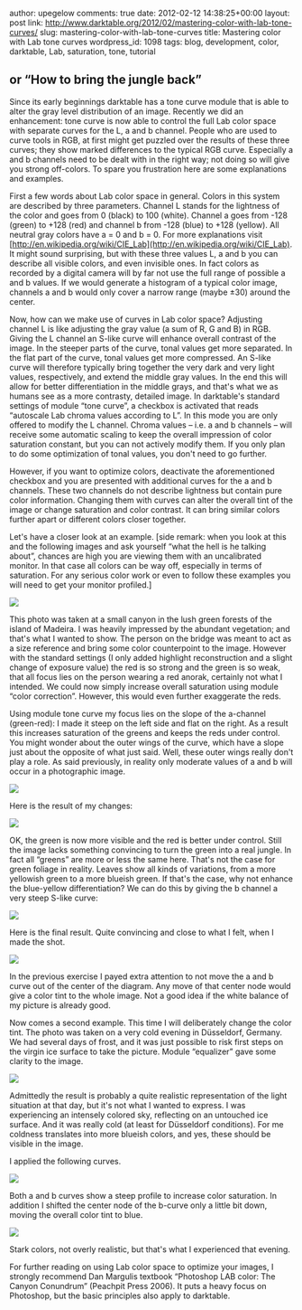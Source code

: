 author: upegelow
comments: true
date: 2012-02-12 14:38:25+00:00
layout: post
link: http://www.darktable.org/2012/02/mastering-color-with-lab-tone-curves/
slug: mastering-color-with-lab-tone-curves
title: Mastering color with Lab tone curves
wordpress_id: 1098
tags: blog, development, color, darktable, Lab, saturation, tone, tutorial

## or “How to bring the jungle back”




Since its early beginnings darktable has a tone curve module that is able to alter the gray level distribution of an image. Recently we did an enhancement: tone curve is now able to control the full Lab color space with separate curves for the L, a and b channel. People who are used to curve tools in RGB, at first might get puzzled over the results of these three curves; they show marked differences to the typical RGB curve. Especially a and b channels need to be dealt with in the right way; not doing so will give you strong off-colors. To spare you frustration here are some explanations and examples.




First a few words about Lab color space in general. Colors in this system are described by three parameters. Channel L stands for the lightness of the color and goes from 0 (black) to 100 (white). Channel a goes from -128 (green) to +128 (red) and channel b from -128 (blue) to +128 (yellow). All neutral gray colors have a = 0 and b = 0. For more explanations visit [http://en.wikipedia.org/wiki/CIE_Lab](http://en.wikipedia.org/wiki/CIE_Lab). It might sound surprising, but with these three values L, a and b you can describe all visible colors, and even invisible ones. In fact colors as recorded by a digital camera will by far not use the full range of possible a and b values. If we would generate a histogram of a typical color image, channels a and b would only cover a narrow range (maybe ±30) around the center.




Now, how can we make use of curves in Lab color space? Adjusting channel L is like adjusting the gray value (a sum of R, G and B) in RGB. Giving the L channel an S-like curve will enhance overall contrast of the image. In the steeper parts of the curve, tonal values get more separated. In the flat part of the curve, tonal values get more compressed. An S-like curve will therefore typically bring together the very dark and very light values, respectively, and extend the middle gray values. In the end this will allow for better differentiation in the middle grays, and that's what we as humans see as a more contrasty, detailed image. In darktable's standard settings of module “tone curve”, a checkbox is activated that reads “autoscale Lab chroma values according to L”. In this mode you are only offered to modify the L channel. Chroma values – i.e. a and b channels – will receive some automatic scaling to keep the overall impression of color saturation constant, but you can not actively modify them. If you only plan to do some optimization of tonal values, you don't need to go further.




However, if you want to optimize colors, deactivate the aforementioned checkbox and you are presented with additional curves for the a and b channels. These two channels do not describe lightness but contain pure color information. Changing them with curves can alter the overall tint of the image or change saturation and color contrast. It can bring similar colors further apart or different colors closer together.




Let's have a closer look at an example. [side remark: when you look at this and the following images and ask yourself “what the hell is he talking about”, chances are high you are viewing them with an uncalibrated monitor. In that case all colors can be way off, especially in terms of saturation. For any serious color work or even to follow these examples you will need to get your monitor profiled.]




[![](http://www.darktable.org/wp-content/uploads/2012/02/tc2-bild0.sm_.jpg)](http://www.darktable.org/2012/02/mastering-color-with-lab-tone-curves/tc2-bild0-sm/)




This photo was taken at a small canyon in the lush green forests of the island of Madeira. I was heavily impressed by the abundant vegetation; and that's what I wanted to show. The person on the bridge was meant to act as a size reference and bring some color counterpoint to the image. However with the standard settings (I only added highlight reconstruction and a slight change of exposure value) the red is so strong and the green is so weak, that all focus lies on the person wearing a red anorak, certainly not what I intended. We could now simply increase overall saturation using module “color correction”. However, this would even further exaggerate the reds.




Using module tone curve my focus lies on the slope of the a-channel (green-red): I made it steep on the left side and flat on the right. As a result this increases saturation of the greens and keeps the reds under control. You might wonder about the outer wings of the curve, which have a slope just about the opposite of what just said. Well, these outer wings really don't play a role. As said previously, in reality only moderate values of a and b will occur in a photographic image.




[![](http://www.darktable.org/wp-content/uploads/2012/02/tc2-bild1-Lab.jpg)](http://www.darktable.org/2012/02/mastering-color-with-lab-tone-curves/tc2-bild1-lab/)




Here is the result of my changes:




[![](http://www.darktable.org/wp-content/uploads/2012/02/tc2-bild1.sm_.jpg)](http://www.darktable.org/2012/02/mastering-color-with-lab-tone-curves/tc2-bild1-sm/)




OK, the green is now more visible and the red is better under control. Still the image lacks something convincing to turn the green into a real jungle. In fact all “greens” are more or less the same here. That's not the case for green foliage in reality. Leaves show all kinds of variations, from a more yellowish green to a more blueish green. If that's the case, why not enhance the blue-yellow differentiation? We can do this by giving the b channel a very steep S-like curve:




[![](http://www.darktable.org/wp-content/uploads/2012/02/tc2-bild2-b.jpg)](http://www.darktable.org/2012/02/mastering-color-with-lab-tone-curves/tc2-bild2-b/)




Here is the final result. Quite convincing and close to what I felt, when I made the shot.




[![](http://www.darktable.org/wp-content/uploads/2012/02/tc2-bild2.sm_.jpg)](http://www.darktable.org/2012/02/mastering-color-with-lab-tone-curves/tc2-bild2-sm/)




In the previous exercise I payed extra attention to not move the a and b curve out of the center of the diagram. Any move of that center node would give a color tint to the whole image. Not a good idea if the white balance of my picture is already good.




Now comes a second example. This time I will deliberately change the color tint. The photo was taken on a very cold evening in Düsseldorf, Germany. We had several days of frost, and it was just possible to risk first steps on the virgin ice surface to take the picture. Module “equalizer” gave some clarity to the image.




[![](http://www.darktable.org/wp-content/uploads/2012/02/tc2-bild3.sm_.jpg)](http://www.darktable.org/2012/02/mastering-color-with-lab-tone-curves/tc2-bild3-sm/)




Admittedly the result is probably a quite realistic representation of the light situation at that day, but it's not what I wanted to express. I was experiencing an intensely colored sky, reflecting on an untouched ice surface. And it was really cold (at least for Düsseldorf conditions). For me coldness translates into more blueish colors, and yes, these should be visible in the image.




I applied the following curves.




[![](http://www.darktable.org/wp-content/uploads/2012/02/tc2-bild4-Lab.jpg)](http://www.darktable.org/2012/02/mastering-color-with-lab-tone-curves/tc2-bild4-lab/)




Both a and b curves show a steep profile to increase color saturation. In addition I shifted the center node of the b-curve only a little bit down, moving the overall color tint to blue.




[![](http://www.darktable.org/wp-content/uploads/2012/02/tc2-bild4.sm_.jpg)](http://www.darktable.org/2012/02/mastering-color-with-lab-tone-curves/tc2-bild4-sm/)




Stark colors, not overly realistic, but that's what I experienced that evening.




For further reading on using Lab color space to optimize your images, I strongly recommend Dan Margulis textbook “Photoshop LAB color: The Canyon Conundrum” (Peachpit Press 2006). It puts a heavy focus on Photoshop, but the basic principles also apply to darktable.
